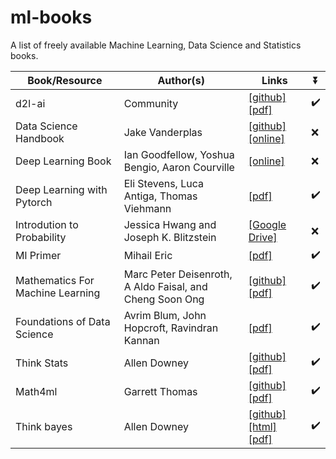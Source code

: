 # ml-books
A list of freely available Machine Learning, Data Science and Statistics books.

| Book/Resource| Author(s) | Links|:arrow_double_down:|
|-----------|----------------------------|-----------------------------------------------|---|
| d2l-ai| Community | [[github]](https://github.com/d2l-ai/d2l-en) [[pdf]](https://d2l.ai/d2l-en.pdf)|:heavy_check_mark:|
| Data Science Handbook|  Jake Vanderplas | [[github]](https://github.com/jakevdp/PythonDataScienceHandbook) [[online]](https://jakevdp.github.io/PythonDataScienceHandbook/)|:x:|
| Deep Learning Book| Ian Goodfellow, Yoshua Bengio, Aaron Courville | [[online]](https://www.deeplearningbook.org/)|:x:|
| Deep Learning with Pytorch|Eli Stevens, Luca Antiga, Thomas Viehmann| [[pdf]](https://pytorch.org/assets/deep-learning/Deep-Learning-with-PyTorch.pdf)|:heavy_check_mark:|
| Introdution to Probability| Jessica Hwang and Joseph K. Blitzstein | [[Google Drive]](https://drive.google.com/file/d/1VmkAAGOYCTORq1wxSQqy255qLJjTNvBI/view)|:x:|
|Ml Primer|Mihail Eric| [[pdf]](https://www.confetti.ai/assets/ml-primer/ml_primer.pdf) |:heavy_check_mark:|
|Mathematics For Machine Learning|Marc Peter Deisenroth, A Aldo Faisal, and Cheng Soon Ong|[[github]](https://github.com/mml-book/mml-book.github.io) [[pdf]](https://mml-book.github.io/book/mml-book.pdf)|:heavy_check_mark:|
|Foundations of Data Science|Avrim Blum, John Hopcroft, Ravindran Kannan| [[pdf]](https://www.cs.cornell.edu/jeh/book.pdf)|:heavy_check_mark:|
|Think Stats|Allen Downey|[[github]](https://github.com/AllenDowney/ThinkStats2) [[pdf]](https://greenteapress.com/thinkstats/thinkstats.pdf)|:heavy_check_mark:|
|Math4ml|Garrett Thomas|[[github]](https://github.com/gwthomas/math4ml) [[pdf]](https://gwthomas.github.io/docs/math4ml.pdf)|:heavy_check_mark:|
|Think bayes|Allen Downey|[[github]](https://github.com/AllenDowney/ThinkBayes) [[html]](http://www.greenteapress.com/thinkbayes/html/index.html) [[pdf]](http://www.greenteapress.com/thinkbayes/thinkbayes.pdf)|:heavy_check_mark:|
